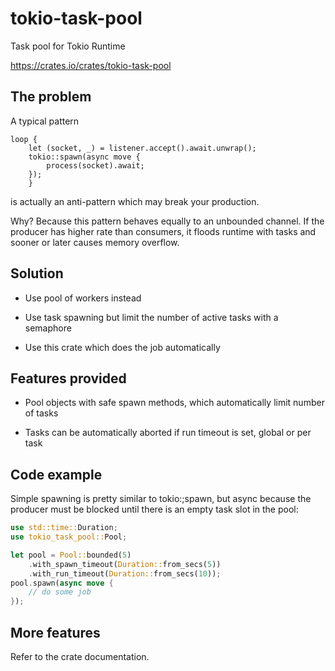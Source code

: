 # tokio-task-pool

Task pool for Tokio Runtime

<https://crates.io/crates/tokio-task-pool>

## The problem

A typical pattern

```rust,ignore
loop {
    let (socket, _) = listener.accept().await.unwrap();
    tokio::spawn(async move {
        process(socket).await;
    });
    }
```

is actually an anti-pattern which may break your production.

Why? Because this pattern behaves equally to an unbounded channel. If the
producer has higher rate than consumers, it floods runtime with tasks and
sooner or later causes memory overflow.

## Solution

* Use pool of workers instead

* Use task spawning but limit the number of active tasks with a semaphore

* Use this crate which does the job automatically

## Features provided

* Pool objects with safe spawn methods, which automatically limit number of
  tasks

* Tasks can be automatically aborted if run timeout is set, global or per task

## Code example

Simple spawning is pretty similar to tokio:;spawn, but async because the
producer must be blocked until there is an empty task slot in the pool:

```rust
use std::time::Duration;
use tokio_task_pool::Pool;

let pool = Pool::bounded(5)
    .with_spawn_timeout(Duration::from_secs(5))
    .with_run_timeout(Duration::from_secs(10));
pool.spawn(async move {
    // do some job
});
```

## More features

Refer to the crate documentation.
